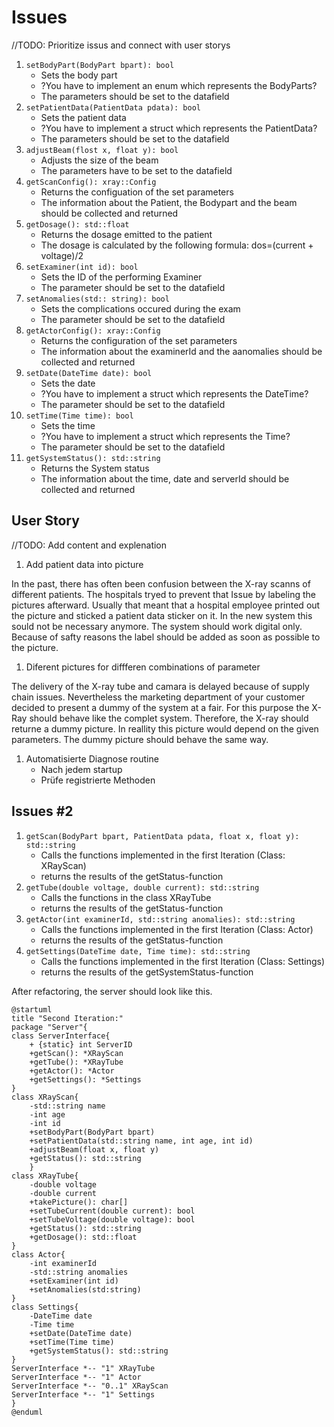 # Issues

//TODO: Prioritize issus and connect with user storys

1.  `setBodyPart(BodyPart bpart): bool`
    * Sets the body part
    * ?You have to implement an enum which represents the BodyParts?
    * The parameters should be set to the datafield
2.  `setPatientData(PatientData pdata): bool`
    * Sets the patient data
    * ?You have to implement a struct which represents the PatientData?
    * The parameters should be set to the datafield
3.  `adjustBeam(flost x, float y): bool`
    * Adjusts the size of the beam
    * The parameters have to be set to the datafield
4.  `getScanConfig(): xray::Config`
    * Returns the configuation of the set parameters
    * The information about the Patient, the Bodypart and the beam should be collected and    returned
5.  `getDosage(): std::float`
    * Returns the dosage emitted to the patient
    * The dosage is calculated by the following formula: dos=(current + voltage)/2
6.  `setExaminer(int id): bool`
    * Sets the ID of the performing Examiner
    * The parameter should be set to the datafield
7.  `setAnomalies(std:: string): bool`
    * Sets the complications occured during the exam
    * The parameter should be set to the datafield
8.  `getActorConfig(): xray::Config`
    * Returns the configuration of the set parameters
    * The information about the examinerId and the aanomalies should be collected and returned
9.  `setDate(DateTime date): bool`
    * Sets the date
    * ?You have to implement a struct which represents the DateTime?
    * The parameter should be set to the datafield
9.  `setTime(Time time): bool`
    * Sets the time
    * ?You have to implement a struct which represents the Time?
    * The parameter should be set to the datafield
10. `getSystemStatus(): std::string`
    * Returns the System status
    * The information about the time, date and serverId should be collected and returned

## User Story

//TODO: Add content and explenation

1. Add patient data into picture

In the past, there has often been confusion between the X-ray scanns of different patients. The hospitals tryed to prevent that Issue by labeling the pictures afterward. Usually that meant that a hospital employee printed out the picture and sticked a patient data sticker on it. In the new system this sould not be necessary anymore. The system should work digital only. Because of safty reasons the label should be added as soon as possible to the picture.

1. Diferent pictures for diffferen combinations of parameter

The delivery of the X-ray tube and camara is delayed because of supply chain issues. Nevertheless the marketing department of your customer decided to present a dummy of the system at a fair. For this purpose the X-Ray should behave like the complet system. Therefore, the X-ray should returne a dummy picture. In reallity this picture would depend on the given parameters. The dummy picture should behave the same way.

1. Automatisierte Diagnose routine
    * Nach jedem startup
    * Prüfe registrierte Methoden

## Issues #2

1. `getScan(BodyPart bpart, PatientData pdata, float x, float y): std::string`
   * Calls the functions implemented in the first Iteration (Class: XRayScan)
   * returns the results of the getStatus-function
2. `getTube(double voltage, double current): std::string`
   * Calls the functions in the class XRayTube 
   * returns the results of the getStatus-function
3. `getActor(int examinerId, std::string anomalies): std::string`
   * Calls the functions implemented in the first Iteration (Class: Actor)
   * returns the results of the getStatus-function
4. `getSettings(DateTime date, Time time): std::string`
   * Calls the functions implemented in the first Iteration (Class: Settings)
   * returns the results of the getSystemStatus-function
  
After refactoring, the server should look like this.

```plantuml
@startuml
title "Second Iteration:"
package "Server"{
class ServerInterface{
    + {static} int ServerID
    +getScan(): *XRayScan
    +getTube(): *XRayTube
    +getActor(): *Actor
    +getSettings(): *Settings
}
class XRayScan{
    -std::string name
    -int age
    -int id
    +setBodyPart(BodyPart bpart)
    +setPatientData(std::string name, int age, int id)
    +adjustBeam(float x, float y)
    +getStatus(): std::string
    }
class XRayTube{
    -double voltage
    -double current
    +takePicture(): char[]
    +setTubeCurrent(double current): bool
    +setTubeVoltage(double voltage): bool
    +getStatus(): std::string    
    +getDosage(): std::float
}
class Actor{
    -int examinerId
    -std::string anomalies
    +setExaminer(int id)
    +setAnomalies(std:string)
}
class Settings{
    -DateTime date
    -Time time
    +setDate(DateTime date)
    +setTime(Time time)
    +getSystemStatus(): std::string
}
ServerInterface *-- "1" XRayTube
ServerInterface *-- "1" Actor
ServerInterface *-- "0..1" XRayScan
ServerInterface *-- "1" Settings
}
@enduml
```

